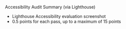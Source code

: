 Accessibility Audit Summary (via Lighthouse)

- Lighthouse Accessibility evaluation screenshot
- 0.5 points for each pass, up to a maximum of 15 points